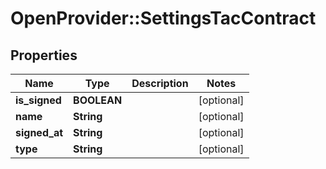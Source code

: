 # OpenProvider::SettingsTacContract

## Properties
Name | Type | Description | Notes
------------ | ------------- | ------------- | -------------
**is_signed** | **BOOLEAN** |  | [optional] 
**name** | **String** |  | [optional] 
**signed_at** | **String** |  | [optional] 
**type** | **String** |  | [optional] 

